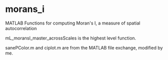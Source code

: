 # morans_i
MATLAB Functions for computing Moran's I, a measure of spatial autocorrelation

mL_moransI_master_acrossScales is the highest level function.

sanePColor.m and ciplot.m are from the MATLAB file exchange, modified by me.
